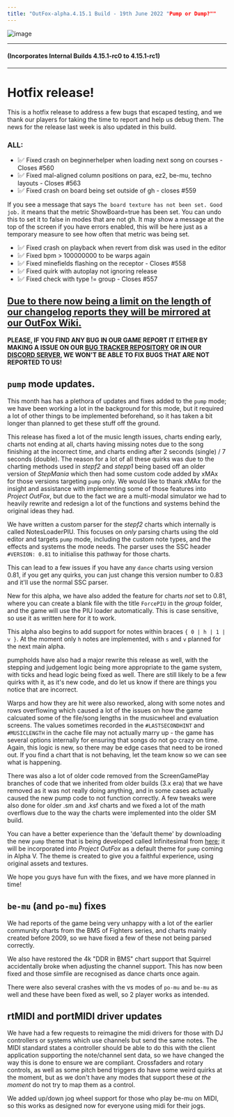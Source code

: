 ```yaml
---
title: "OutFox-alpha.4.15.1 Build - 19th June 2022 "Pump or Dump?""
---
```


![image](https://c.tenor.com/QIKEetCsd6IAAAAC/idol-master-cinderella-girls.gif)

---
#### (Incorporates Internal Builds 4.15.1-rc0 to 4.15.1-rc1)
---

# Hotfix release!

This is a hotfix release to address a few bugs that escaped testing, and we thank our players for taking the time to report and help us debug them. The news for the release last week is also updated in this build.

### **ALL:** 

* ❕✅ Fixed crash on beginnerhelper when loading next song on courses - Closes #560
* ❕✅ Fixed mal-aligned column positions on para, ez2, be-mu, techno layouts - Closes #563
* ❕✅ Fixed crash on board being set outside of gh - closes #559

If you see a message that says ```The board texture has not been set. Good job.``` it means that the metric ShowBoard=true has been set. You can undo this to set it to false in modes that are not gh. It may show a message at the top of the screen if you have errors enabled, this will be here just as a temporary measure to see how often that metric was being set.

* ❕✅ Fixed crash on playback when revert from disk was used in the editor
* ❕✅ Fixed bpm > 100000000 to be warps again 
* ❕✅ Fixed minefields flashing on the receptor - Closes #558
* ❕✅ Fixed quirk with autoplay not ignoring release
* ❕✅ Fixed check with type != group - Closes #557

## [Due to there now being a limit on the length of our changelog reports they will be mirrored at our OutFox Wiki.](https://outfox.wiki/releases/A4.15.1/)

**PLEASE, IF YOU FIND ANY BUG IN OUR GAME REPORT IT EITHER BY MAKING A ISSUE ON OUR [BUG TRACKER REPOSITORY](https://github.com/TeamRizu/OutFox) OR IN OUR [DISCORD SERVER](https://discord.gg/cN4TjgQdcA), WE WON'T BE ABLE TO FIX BUGS THAT ARE NOT REPORTED TO US!**

## ``pump`` mode updates.

This month has has a plethora of updates and fixes added to the ``pump`` mode; we have been working a lot in the background for this mode, but it required a lot of other things to be implemented beforehand, so it has taken a bit longer than planned to get these stuff off the ground.

This release has fixed a lot of the music length issues, charts ending early, charts not ending at all, charts having missing notes due to the song finishing at the incorrect time, and charts ending after 2 seconds (single) / 7 seconds (double). The reason for a lot of all these quirks was due to the charting methods used in _stepf2_ and _stepp1_ being based off an older version of _StepMania_ which then had some custom code added by xMAx for those versions targeting ``pump`` only. We would like to thank xMAx for the insight and assistance with implementing some of those features into _Project OutFox_, but due to the fact we are a multi-modal simulator we had to heavily rewrite and redesign a lot of the functions and systems behind the original ideas they had.

We have written a custom parser for the _stepf2_ charts which internally is called NotesLoaderPIU. This focuses on _only_ parsing charts using the old editor and targets ``pump`` mode, including the custom note types, and the effects and systems the mode needs. The parser uses the SSC header ```#VERSION: 0.81``` to initialise this pathway for those charts.

This can lead to a few issues if you have any ``dance`` charts using version 0.81, if you get any quirks, you can just change this version number to 0.83 and it'll use the normal SSC parser.

New for this alpha, we have also added the feature for charts _not_ set to 0.81, where you can create a blank file with the title ``ForcePIU`` in the _group_ folder, and the game will use the PIU loader automatically.  This is case sensitive, so use it as written here for it to work.

This alpha also begins to add support for notes within braces ``{ 0 | h | 1 | v }``. At the moment only ``h`` notes are implemented, with ``s`` and ``v`` planned for the next main alpha. 

pumpholds have also had a major rewrite this release as well, with the stepping and judgement logic being more appropriate to the game system, with ticks and head logic being fixed as well. There are still likely to be a few quirks with it, as it's new code, and do let us know if there are things you notice that are incorrect.

Warps and how they are hit were also reworked, along with some notes and rows overflowing which caused a lot of the issues on how the game calcuated some of the file/song lengths in the musicwheel and evaluation screens. The values sometimes recorded in the ``#LASTSECONDHINT`` and ``#MUSICLENGTH`` in the cache file may not actually marry up - the game has several options internally for ensuring that songs do not go crazy on time. Again, this logic is new, so there may be edge cases that need to be ironed out. If you find a chart that is not behaving, let the team know so we can see what is happening.

There was also a lot of older code removed from the ScreenGamePlay branches of code that we inherited from older builds (3.x era) that we have removed as it was not really doing anything, and in some cases actually caused the new pump code to not function correctly. A few tweaks were also done for older .sm and .ksf charts and we fixed a lot of the math overflows due to the way the charts were implemented into the older SM build. 

You can have a better experience than the 'default theme' by downloading the new ``pump`` theme that is being developed called Infinitesimal from [here](https://github.com/dj505/Infinitesimal); it will be incorporated into _Project OutFox_ as a default theme for ``pump`` coming in Alpha V. The theme is created to give you a faithful experience, using original assets and textures.

We hope you guys have fun with the fixes, and we have more planned in time!

## ``be-mu`` (and ``po-mu``) fixes

We had reports of the game being very unhappy with a lot of the earlier community charts from the BMS of Fighters series, and charts mainly created before 2009, so we have fixed a few of these not being parsed correctly.

We also have restored the 4k "DDR in BMS" chart support that Squirrel accidentally broke when adjusting the channel support. This has now been fixed and those simfile are recognised as dance charts once again.

There were also several crashes with the vs modes of ``po-mu`` and ``be-mu`` as well and these have been fixed as well, so 2 player works as intended.


## rtMIDI and portMIDI driver updates

We have had a few requests to reimagine the midi drivers for those with DJ controllers or systems which use channels but send the same notes. The MIDI standard states a controller should be able to do this with the client application supporting the note/channel sent data, so we have changed the way this is done to ensure we are compliant. Crossfaders and rotary controls, as well as some pitch bend triggers do have some weird quirks at the moment, but as we don't have any modes that support these _at the moment_ do not try to map them as a control.

We added up/down jog wheel support for those who play be-mu on MIDI, so this works as designed now for everyone using midi for their jogs.